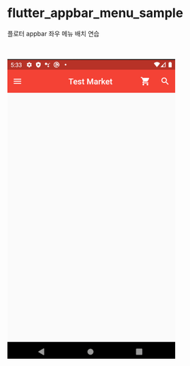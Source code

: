 # flutter_appbar_menu_sample
 
 플로터 appbar 좌우 메뉴 배치 연습
 
<br><br>
<img src="https://github.com/kimzod/flutter_appbar_menu_sample/blob/master/demo_2.gif"></img>
